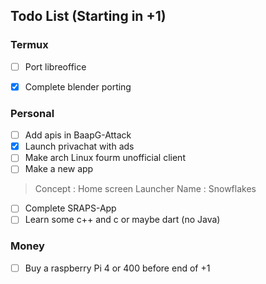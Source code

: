 ## Todo List (Starting in +1)

### Termux 
- [ ] Port libreoffice


- [x] Complete blender porting

### Personal 
- [ ] Add apis in BaapG-Attack
- [x] Launch privachat with ads
- [ ] Make arch Linux fourm unofficial client
- [ ] Make a new app

> Concept : Home screen Launcher
Name : Snowflakes

- [ ] Complete SRAPS-App
- [ ] Learn some c++ and c or maybe dart (no Java)

### Money
- [ ] Buy a raspberry Pi 4 or 400 before end of +1
